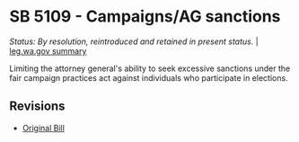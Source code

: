 # SB 5109 - Campaigns/AG sanctions
*Status: By resolution, reintroduced and retained in present status.* | [leg.wa.gov summary](https://app.leg.wa.gov/billsummary?BillNumber=5109&Year=2021)

Limiting the attorney general's ability to seek excessive sanctions under the fair campaign practices act against individuals who participate in elections.

## Revisions
* [Original Bill](1/)